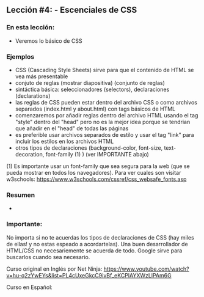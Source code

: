 ## Lección #4: - Escenciales de CSS

### En esta lección:

* Veremos lo básico de CSS

### Ejemplos
* CSS (Cascading Style Sheets) sirve para que el contenido de HTML se vea más presentable
* conjuto de reglas (mostrar diapositiva) (conjunto de reglas)
* sintáctica básica:  seleccionadores (selectors), declaraciones (declarations)
* las reglas de CSS pueden estar dentro del archivo CSS o como archivos separados (index.html y about.html) con tags básicos de HTML
* comenzaremos por añadir reglas dentro del archivo HTML usando el tag "style" dentro del "head" pero no es la mejor idea porque se tendrian que añadir en el "head" de todas las páginas 
* es preferible usar archivos separados de estilo y usar el tag "link" para incluir los estilos en los archivos HTML
* otros tipos de declaraciones (background-color, font-size, text-decoration, font-family (1) )  (ver IMPORTANTE abajo)

(1) Es importante usar un font-family que sea segura para la web (que se pueda mostrar en todos los navegadores).   Para ver cuales son visitar w3schools: https://www.w3schools.com/cssref/css_websafe_fonts.asp

### Resumen
* 


### Importante:
No importa si no te acuerdas los tipos de declaraciones de CSS (hay miles de ellas! y no estas espeado a acordartelas).  Una buen desarrollador de HTML/CSS no necesariemente se acuerda de todo.  Google sirve para buscarlos cuando sea necesario.

Curso original en Inglés por Net Ninja:  https://www.youtube.com/watch?v=hu-q2zYwEYs&list=PL4cUxeGkcC9ivBf_eKCPIAYXWzLlPAm6G

Curso en Español: 
